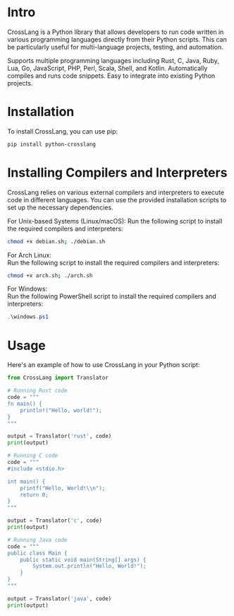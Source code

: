 
# **Intro**
CrossLang is a Python library that allows developers to run code written in various programming languages directly from their Python scripts. This can be particularly useful for multi-language projects, testing, and automation.

Supports multiple programming languages including Rust, C, Java, Ruby, Lua, Go, JavaScript, PHP, Perl, Scala, Shell, and Kotlin.
Automatically compiles and runs code snippets.
Easy to integrate into existing Python projects.

# **Installation**
To install CrossLang, you can use pip:

```bash
pip install python-crosslang
```
# **Installing Compilers and Interpreters**
CrossLang relies on various external compilers and interpreters to execute code in different languages. You can use the provided installation scripts to set up the necessary dependencies.

For Unix-based Systems (Linux/macOS):
Run the following script to install the required compilers and interpreters:

```bash
chmod +x debian.sh; ./debian.sh
```
For Arch Linux:\
Run the following script to install the required compilers and interpreters:

```bash
chmod +x arch.sh; ./arch.sh
```
For Windows:\
Run the following PowerShell script to install the required compilers and interpreters:

```powershell
.\windows.ps1
```
# **Usage**
Here's an example of how to use CrossLang in your Python script:

```python
from CrossLang import Translator

# Running Rust code
code = """
fn main() {
    println!("Hello, world!");
}
"""

output = Translator('rust', code)
print(output)

# Running C code
code = """
#include <stdio.h>

int main() {
    printf("Hello, World!\\n");
    return 0;
}
"""

output = Translator('c', code)
print(output)

# Running Java code
code = """
public class Main {
    public static void main(String[] args) {
        System.out.println("Hello, World!");
    }
}
"""

output = Translator('java', code)
print(output)
```
